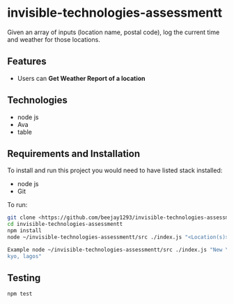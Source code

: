 # invisible-technologies-assessmentt
Given an array of inputs (location name, postal code), log the current time and weather for those locations.

## Features
- Users can **Get Weather Report of a location**

## Technologies

- node js
- Ava
- table

## Requirements and Installation

To install and run this project you would need to have listed stack installed:

- node js
- Git

To run:

```sh
git clone <https://github.com/beejay1293/invisible-technologies-assessmentt.git>
cd invisible-technologies-assessmentt
npm install
node ~/invisible-technologies-assessmentt/src ./index.js "<Location(s)>"

Example node ~/invisible-technologies-assessmentt/src ./index.js "New York, 10005, To
kyo, lagos"
```

## Testing

```sh
npm test
```
